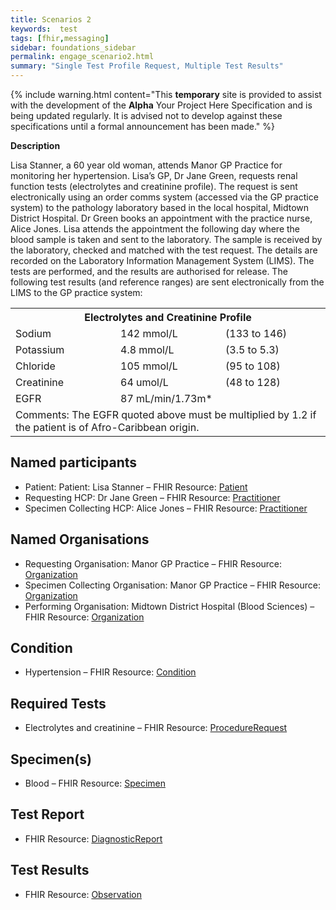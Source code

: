 ```yaml
---
title: Scenarios 2 
keywords:  test
tags: [fhir,messaging]
sidebar: foundations_sidebar
permalink: engage_scenario2.html
summary: "Single Test Profile Request, Multiple Test Results"
---
```


{% include warning.html content="This **temporary** site is provided to assist with the development of the **Alpha** Your Project Here Specification and is being updated regularly. It is advised not to develop against these specifications until a formal announcement has been made." %}

**Description**

Lisa Stanner, a 60 year old woman, attends Manor GP Practice for monitoring her hypertension. Lisa’s GP, Dr Jane Green, requests renal function tests (electrolytes and creatinine profile). The request is sent electronically using an order comms system (accessed via the GP practice system) to the pathology laboratory based in the local hospital, Midtown District Hospital.
Dr Green books an appointment with the practice nurse, Alice Jones. Lisa attends the appointment the following day where the blood sample is taken and sent to the laboratory.
The sample is received by the laboratory, checked and matched with the test request. The details are recorded on the Laboratory Information Management System (LIMS). 
The tests are performed, and the results are authorised for release. The following test results (and reference ranges) are sent electronically from the LIMS to the GP practice system:


<table style="width:100%">
  <tr>
    <th colspan="3">Electrolytes and Creatinine Profile</th>
  </tr>
  <tr>
    <td style="width:33%">Sodium</td>
    <td style="width:33%">142 mmol/L</td> 
    <td style="width:33%">(133 to 146)</td>
  </tr>
  <tr>
    <td style="width:33%">Potassium</td>
    <td style="width:33%">4.8 mmol/L</td> 
    <td style="width:33%">(3.5 to 5.3)</td>
  </tr>
   <tr>
    <td style="width:33%">Chloride</td>
    <td style="width:33%">105 mmol/L</td> 
    <td style="width:33%">(95 to 108)</td>
  </tr>
   <tr>
    <td style="width:33%">Creatinine</td>
    <td style="width:33%">64 umol/L</td> 
    <td style="width:33%">(48 to 128)</td>
  </tr>
   <tr>
    <td style="width:33%">EGFR</td>
    <td style="width:33%">87 mL/min/1.73m*</td> 
    <td style="width:33%"></td>
  </tr>
  <tr>
    <td colspan="3">Comments: The EGFR quoted above must be multiplied by 1.2 if the patient is of Afro-Caribbean origin.</td>
  </tr>
</table>



## Named participants ##

- Patient: Patient: Lisa Stanner – FHIR Resource: [Patient](https://fhir.hl7.org.uk/STU3/StructureDefinition/CareConnect-Patient-1)
- Requesting HCP: Dr Jane Green – FHIR Resource:  [Practitioner](https://fhir.hl7.org.uk/STU3/StructureDefinition/CareConnect-Practitioner-1)
- Specimen Collecting HCP: Alice Jones – FHIR Resource: [Practitioner](https://fhir.hl7.org.uk/STU3/StructureDefinition/CareConnect-Practitioner-1)

## Named Organisations ##

- Requesting Organisation: Manor GP Practice – FHIR Resource:  [Organization](https://fhir.hl7.org.uk/STU3/StructureDefinition/CareConnect-Organization-1)
- Specimen Collecting Organisation: Manor GP Practice – FHIR Resource: [Organization](https://fhir.hl7.org.uk/STU3/StructureDefinition/CareConnect-Organization-1)
- Performing Organisation: Midtown District Hospital (Blood Sciences) – FHIR Resource:  [Organization](https://fhir.hl7.org.uk/STU3/StructureDefinition/CareConnect-Organization-1)

## Condition ##

- Hypertension – FHIR Resource:  [Condition](https://fhir.hl7.org.uk/STU3/StructureDefinition/CareConnect-Condition-1)

## Required Tests ##

- Electrolytes and creatinine – FHIR Resource:  [ProcedureRequest](https://fhir.hl7.org.uk/STU3/StructureDefinition/CareConnect-ProcedureRequest-1)

## Specimen(s) ##

- Blood – FHIR Resource: [Specimen](https://fhir.hl7.org.uk/STU3/StructureDefinition/CareConnect-Specimen-1)

## Test Report ##

- FHIR Resource: [DiagnosticReport](https://fhir.hl7.org.uk/STU3/StructureDefinition/CareConnect-DiagnosticReport-1)

## Test Results ##

- FHIR Resource: [Observation](https://fhir.hl7.org.uk/STU3/StructureDefinition/CareConnect-Observation-1)




